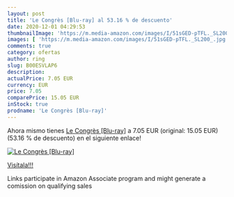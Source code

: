 ```yaml
---
layout: post
title: 'Le Congrès [Blu-ray] al 53.16 % de descuento'
date: 2020-12-01 04:29:53
thumbnailImage: 'https://m.media-amazon.com/images/I/51sGED-pTFL._SL200_.jpg'
images: [ 'https://m.media-amazon.com/images/I/51sGED-pTFL._SL200_.jpg' ]
comments: true
category: ofertas
author: ring
slug: B00ESVLAP6
description:
actualPrice: 7.05 EUR
currency: EUR
price: 7.05
comparePrice: 15.05 EUR
inStock: true
prodname: 'Le Congrès [Blu-ray]'
---
```


Ahora mismo tienes [Le Congrès [Blu-ray]](https://www.amazon.fr/dp/B00ESVLAP6/?tag=tolees0d-21) a 7.05 EUR (original: 15.05 EUR) (53.16 %  de descuento) en el siguiente enlace!

[![Le Congrès [Blu-ray]](https://m.media-amazon.com/images/I/51sGED-pTFL._SL200_.jpg)](https://www.amazon.fr/dp/B00ESVLAP6/?tag=tolees0d-21)

[Visítala!!!](https://www.amazon.fr/dp/B00ESVLAP6/?tag=tolees0d-21)

Links participate in Amazon Associate program and might generate a comission on qualifying sales
